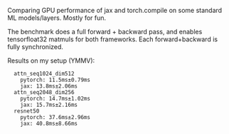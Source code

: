 Comparing GPU performance of jax and torch.compile on some standard ML models/layers. Mostly for fun.

The benchmark does a full forward + backward pass, and enables tensorfloat32 matmuls for both frameworks.
Each forward+backward is fully synchronized.

Results on my setup (YMMV):

```
  attn_seq1024_dim512
    pytorch: 11.5ms±0.79ms
    jax: 13.8ms±2.06ms
  attn_seq2048_dim256
    pytorch: 14.7ms±1.02ms
    jax: 15.7ms±2.16ms
  resnet50
    pytorch: 37.6ms±2.96ms
    jax: 40.8ms±8.66ms
```
